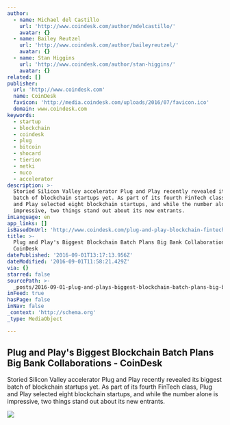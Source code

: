 ```yaml
---
author:
  - name: Michael del Castillo
    url: 'http://www.coindesk.com/author/mdelcastillo/'
    avatar: {}
  - name: Bailey Reutzel
    url: 'http://www.coindesk.com/author/baileyreutzel/'
    avatar: {}
  - name: Stan Higgins
    url: 'http://www.coindesk.com/author/stan-higgins/'
    avatar: {}
related: []
publisher:
  url: 'http://www.coindesk.com'
  name: CoinDesk
  favicon: 'http://media.coindesk.com/uploads/2016/07/favicon.ico'
  domain: www.coindesk.com
keywords:
  - startup
  - blockchain
  - coindesk
  - plug
  - bitcoin
  - shocard
  - tierion
  - netki
  - nuco
  - accelerator
description: >-
  Storied Silicon Valley accelerator Plug and Play recently revealed its biggest
  batch of blockchain startups yet. As part of its fourth FinTech class, Plug
  and Play selected eight blockchain startups, and while the number alone is
  impressive, two things stand out about its new entrants.
inLanguage: en
app_links: []
isBasedOnUrl: 'http://www.coindesk.com/plug-and-play-blockchain-fintech-batch-four/'
title: >-
  Plug and Play's Biggest Blockchain Batch Plans Big Bank Collaborations -
  CoinDesk
datePublished: '2016-09-01T13:17:13.956Z'
dateModified: '2016-09-01T11:58:21.429Z'
via: {}
starred: false
sourcePath: >-
  _posts/2016-09-01-plug-and-plays-biggest-blockchain-batch-plans-big-bank-coll.md
inFeed: true
hasPage: false
inNav: false
_context: 'http://schema.org'
_type: MediaObject

---
```

<article style=""><h1>Plug and Play's Biggest Blockchain Batch Plans Big Bank Collaborations - CoinDesk</h1><p>Storied Silicon Valley accelerator Plug and Play recently revealed its biggest batch of blockchain startups yet. As part of its fourth FinTech class, Plug and Play selected eight blockchain startups, and while the number alone is impressive, two things stand out about its new entrants.</p><img src="https://media.coindesk.com/uploads/2016/08/Screen-Shot-2016-08-31-at-7.15.06-PM.png" /></article>